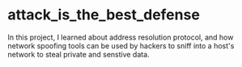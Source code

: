 # attack_is_the_best_defense

In this project, I learned about address resolution protocol, and how network spoofing tools can be used by hackers to sniff into a host's network to steal private and senstive data.
